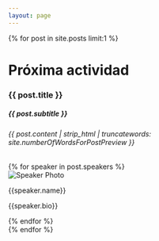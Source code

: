 ```yaml
--- 
layout: page 
--- 
```

{% for post in site.posts limit:1 %}
<div class="next-activity-container" style="background-image: url('{{ post.banner }}')">
  <div class="next-activity-main-info-container">
    <div class="next-activity-main-info-text-content">
      <h1>Próxima actividad</h1>
      <h3>{{ post.title }}</h3>
      <h5>{{ post.subtitle }}</h5>
      <h6>{{ post.content | strip_html | truncatewords: site.numberOfWordsForPostPreview }}</h6>
    </div>
    <div class="next-activity-main-info-speakers">
      {% for speaker in post.speakers %}
      <div class="next-activity-speaker-content">
        <div class="next-activity-speaker-content-left">
          <img class="avatar" alt="Speaker Photo" src="{{speaker.photo}}">
        </div>
        <div class="next-activity-speaker-content-right">
          <p>{{speaker.name}}</p>
          <p>{{speaker.bio}}</p>
        </div>
      </div>
      {% endfor %}
    </div>
  </div>
</div>
{% endfor %}